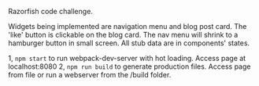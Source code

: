 Razorfish code challenge.

Widgets being implemented are navigation menu and blog post card. The 'like' button is clickable on the blog card. The nav menu will shrink to a hamburger button in small screen. All stub data are in components' states.

1, `npm start` to run webpack-dev-server with hot loading. Access page at localhost:8080
2, `npm run build` to generate production files. Access page from file or run a webserver from the /build folder.
